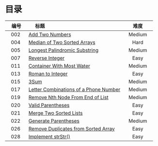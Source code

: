 # 目录



|    编号    |                        标题                       |       难度       |
|:----------:|:----------------------------------------------- | :---------------:|
|   002  |   [Add Two Numbers][1]   |     Medium    |
|   004  |   [Median of Two Sorted Arrays][2]   |     Hard    |
|   005  |   [Longest Palindromic Substring][3]   |     Medium    |
|   007  |   [Reverse Integer][4]   |     Easy    |
|   011  |   [Container With Most Water][5]   |     Medium    |
|   013  |   [Roman to Integer][6]   |     Easy    |
|   015  |   [3Sum][7]   |     Medium    |
|   017  |   [Letter Combinations of a Phone Number][8]   |     Medium    |
|   019  |   [Remove Nth Node From End of List][9]   |     Medium    |
|   020  |   [Valid Parentheses][10]   |     Easy    |
|   021  |   [Merge Two Sorted Lists][11]   |     Easy    |
|   022  |   [Generate Parentheses][12]  |     Medium    |
|   026  |   [Remove Duplicates from Sorted Array][13]  |     Easy    |
|   028  |   [Implement strStr()][14]  |     Easy    |


  [1]: https://github.com/Zelda256/LeetCode_Zelda/blob/master/Problems/002.%20Add%20Two%20Numbers.md
  [2]: https://github.com/Zelda256/LeetCode_Zelda/blob/master/Problems/004.%20Median%20of%20Two%20Sorted%20Arrays.md
  [3]: https://github.com/Zelda256/LeetCode_Zelda/blob/master/Problems/005.%20Longest%20Palindromic%20Substring.md
  [4]: https://github.com/Zelda256/LeetCode_Zelda/blob/master/Problems/007.%20Reverse%20Integer.md
  [5]: https://github.com/Zelda256/LeetCode_Zelda/blob/master/Problems/011.%20Container%20With%20Most%20Water.md
  [6]: https://github.com/Zelda256/LeetCode_Zelda/blob/master/Problems/013.%20Roman%20to%20Integer.md
  [7]: https://github.com/Zelda256/LeetCode_Zelda/blob/master/Problems/015.%203Sum.md
  [8]: https://github.com/Zelda256/LeetCode_Zelda/blob/master/Problems/017.%20Letter%20Combinations%20of%20a%20Phone%20Number.md
  [9]: https://github.com/Zelda256/LeetCode_Zelda/blob/master/Problems/019.%20Remove%20Nth%20Node%20From%20End%20of%20List.md
  [10]: https://github.com/Zelda256/LeetCode_Zelda/blob/master/Problems/020.%20Valid%20Parentheses.md
  [11]: https://github.com/Zelda256/LeetCode_Zelda/blob/master/Problems/021.%20Merge%20Two%20Sorted%20Lists.md
  [12]: https://github.com/Zelda256/LeetCode_Zelda/blob/master/Problems/022.%20Generate%20Parentheses.md
  [13]: https://github.com/Zelda256/LeetCode_Zelda/blob/master/Problems/026.%20Remove%20Duplicates%20from%20Sorted%20Array.md
  [14]: https://github.com/Zelda256/LeetCode_Zelda/blob/master/Problems/028.%20Implement%20strStr%28%29.md
